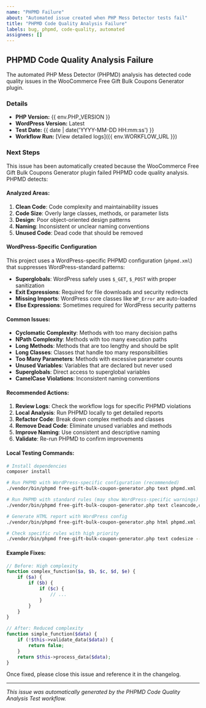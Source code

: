 ```yaml
---
name: "PHPMD Failure"
about: "Automated issue created when PHP Mess Detector tests fail"
title: "PHPMD Code Quality Analysis Failure"
labels: bug, phpmd, code-quality, automated
assignees: []
---
```


## PHPMD Code Quality Analysis Failure

The automated PHP Mess Detector (PHPMD) analysis has detected code quality issues in the WooCommerce Free Gift Bulk Coupons Generator plugin.

### Details

- **PHP Version:** {{ env.PHP_VERSION }}
- **WordPress Version:** Latest
- **Test Date:** {{ date | date('YYYY-MM-DD HH:mm:ss') }}
- **Workflow Run:** [View detailed logs]({{ env.WORKFLOW_URL }})

### Next Steps

This issue has been automatically created because the WooCommerce Free Gift Bulk Coupons Generator plugin failed PHPMD code quality analysis. PHPMD detects:

#### Analyzed Areas:
1. **Clean Code**: Code complexity and maintainability issues
2. **Code Size**: Overly large classes, methods, or parameter lists
3. **Design**: Poor object-oriented design patterns
4. **Naming**: Inconsistent or unclear naming conventions
5. **Unused Code**: Dead code that should be removed

#### WordPress-Specific Configuration
This project uses a WordPress-specific PHPMD configuration (`phpmd.xml`) that suppresses WordPress-standard patterns:
- **Superglobals**: WordPress safely uses `$_GET`, `$_POST` with proper sanitization
- **Exit Expressions**: Required for file downloads and security redirects
- **Missing Imports**: WordPress core classes like `WP_Error` are auto-loaded
- **Else Expressions**: Sometimes required for WordPress security patterns

#### Common Issues:
- **Cyclomatic Complexity**: Methods with too many decision paths
- **NPath Complexity**: Methods with too many execution paths
- **Long Methods**: Methods that are too lengthy and should be split
- **Long Classes**: Classes that handle too many responsibilities
- **Too Many Parameters**: Methods with excessive parameter counts
- **Unused Variables**: Variables that are declared but never used
- **Superglobals**: Direct access to superglobal variables
- **CamelCase Violations**: Inconsistent naming conventions

#### Recommended Actions:

1. **Review Logs**: Check the workflow logs for specific PHPMD violations
2. **Local Analysis**: Run PHPMD locally to get detailed reports
3. **Refactor Code**: Break down complex methods and classes
4. **Remove Dead Code**: Eliminate unused variables and methods
5. **Improve Naming**: Use consistent and descriptive naming
6. **Validate**: Re-run PHPMD to confirm improvements

#### Local Testing Commands:
```bash
# Install dependencies
composer install

# Run PHPMD with WordPress-specific configuration (recommended)
./vendor/bin/phpmd free-gift-bulk-coupon-generator.php text phpmd.xml

# Run PHPMD with standard rules (may show WordPress-specific warnings)
./vendor/bin/phpmd free-gift-bulk-coupon-generator.php text cleancode,codesize,design,naming,unusedcode

# Generate HTML report with WordPress config
./vendor/bin/phpmd free-gift-bulk-coupon-generator.php html phpmd.xml --reportfile phpmd-report.html

# Check specific rules with high priority
./vendor/bin/phpmd free-gift-bulk-coupon-generator.php text codesize --minimumpriority 1
```

#### Example Fixes:
```php
// Before: High complexity
function complex_function($a, $b, $c, $d, $e) {
    if ($a) {
        if ($b) {
            if ($c) {
                // ...
            }
        }
    }
}

// After: Reduced complexity
function simple_function($data) {
    if (!$this->validate_data($data)) {
        return false;
    }
    return $this->process_data($data);
}
```

Once fixed, please close this issue and reference it in the changelog.

---

*This issue was automatically generated by the PHPMD Code Quality Analysis Test workflow.*
